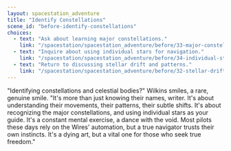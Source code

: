 ```yaml
---
layout: spacestation_adventure
title: "Identify Constellations"
scene_id: "before-identify-constellations"
choices:
  - text: "Ask about learning major constellations."
    link: "/spacestation/spacestation_adventure/before/33-major-constellations/"
  - text: "Inquire about using individual stars for navigation."
    link: "/spacestation/spacestation_adventure/before/34-individual-star-navigation/"
  - text: "Return to discussing stellar drift and patterns."
    link: "/spacestation/spacestation_adventure/before/32-stellar-drift-patterns/"
---
```


"Identifying constellations and celestial bodies?" Wilkins smiles, a rare, genuine smile. "It's more than just knowing their names, writer. It's about understanding their movements, their patterns, their subtle shifts. It's about recognizing the major constellations, and using individual stars as your guide. It's a constant mental exercise, a dance with the void. Most pilots these days rely on the Wires' automation, but a true navigator trusts their own instincts. It's a dying art, but a vital one for those who seek true freedom."
